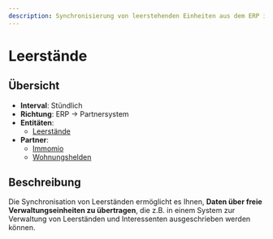 ```yaml
---
description: Synchronisierung von leerstehenden Einheiten aus dem ERP in das Partnersystem
---
```


# Leerstände

## Übersicht

* **Interval**: Stündlich
* **Richtung**: ERP -> Partnersystem
* **Entitäten**:
  * [Leerstände](../entitaeten/leerstaende.md)
* **Partner**:
  * [Immomio](../partner-and-apps/immomio.md)
  * [Wohnungshelden](../partner-and-apps/immomio.md)

## Beschreibung

Die Synchronisation von Leerständen ermöglicht es Ihnen, **Daten über freie Verwaltungseinheiten zu übertragen**, die z.B. in einem System zur Verwaltung von Leerständen und Interessenten ausgeschrieben werden können.
